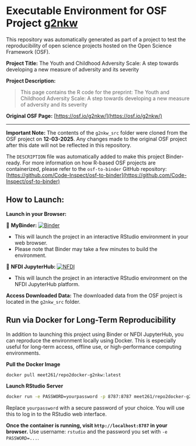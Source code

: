 # Executable Environment for OSF Project [g2nkw](https://osf.io/g2nkw/)

This repository was automatically generated as part of a project to test the reproducibility of open science projects hosted on the Open Science Framework (OSF).

**Project Title:** The Youth and Childhood Adversity Scale: A step towards developing a new measure of adversity and its severity

**Project Description:**
> This page contains the R code for the preprint: The Youth and Childhood Adversity Scale: A step towards developing a new measure of adversity and its severity




**Original OSF Page:** [https://osf.io/g2nkw/](https://osf.io/g2nkw/)

---

**Important Note:** The contents of the `g2nkw_src` folder were cloned from the OSF project on **12-03-2025**. Any changes made to the original OSF project after this date will not be reflected in this repository.

The `DESCRIPTION` file was automatically added to make this project Binder-ready. For more information on how R-based OSF projects are containerized, please refer to the `osf-to-binder` GitHub repository: [https://github.com/Code-Inspect/osf-to-binder](https://github.com/Code-Inspect/osf-to-binder)

## How to Launch:

**Launch in your Browser:**

🚀 **MyBinder:** [![Binder](https://mybinder.org/badge_logo.svg)](https://mybinder.org/v2/gh/code-inspect-binder/osf_g2nkw/HEAD?urlpath=rstudio)

   * This will launch the project in an interactive RStudio environment in your web browser.
   * Please note that Binder may take a few minutes to build the environment.

🚀 **NFDI JupyterHub:** [![NFDI](https://nfdi-jupyter.de/images/nfdi_badge.svg)](https://hub.nfdi-jupyter.de/r2d/gh/code-inspect-binder/osf_g2nkw/HEAD?urlpath=rstudio)

   * This will launch the project in an interactive RStudio environment on the NFDI JupyterHub platform.

**Access Downloaded Data:**
The downloaded data from the OSF project is located in the `g2nkw_src` folder.

## Run via Docker for Long-Term Reproducibility

In addition to launching this project using Binder or NFDI JupyterHub, you can reproduce the environment locally using Docker. This is especially useful for long-term access, offline use, or high-performance computing environments.

**Pull the Docker Image**

```bash
docker pull meet261/repo2docker-g2nkw:latest
```

**Launch RStudio Server**

```bash
docker run -e PASSWORD=yourpassword -p 8787:8787 meet261/repo2docker-g2nkw
```
Replace `yourpassword` with a secure password of your choice. You will use this to log in to the RStudio web interface.

**Once the container is running, visit `http://localhost:8787` in your browser.**
Use username: `rstudio` and the password you set with `-e PASSWORD=...`.
